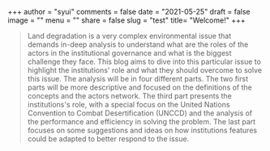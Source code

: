 +++
author = "syui"
comments = false
date = "2021-05-25"
draft = false
image = ""
menu = ""
share = false
slug = "test"
title= "Welcome!"
+++

> Land degradation is a very complex environmental issue that demands in-deep analysis to understand what are the roles of the actors in the institutional governance and what is the biggest challenge they face. This blog aims to dive into this particular issue to highlight the institutions' role and what they should overcome to solve this issue. The analysis will be in four different parts. The two first parts will be more descriptive and focused on the definitions of the concepts and the actors network. The third part presents the institutions's role, with a special focus on the United Nations Convention to Combat Desertification (UNCCD) and the analysis of the performance and efficiency in solving the problem. The last part  focuses on some suggestions and ideas on how institutions features could be adapted to better respond to the issue. 

